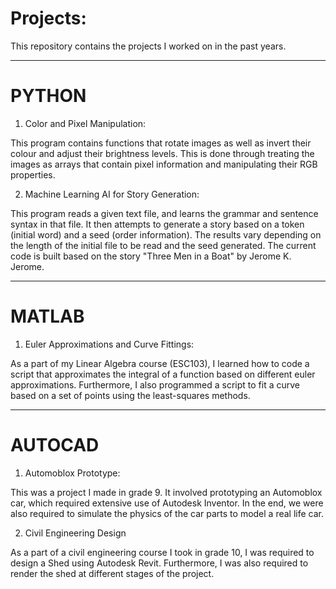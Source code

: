 # Projects:

This repository contains the projects I worked on in the past years.

--------------------------------------------------------------------------------------------------------------------------------------------

# PYTHON

1) Color and Pixel Manipulation:

This program contains functions that rotate images as well as invert their colour and adjust their brightness levels. This is done through treating the images as arrays that contain pixel information and manipulating their RGB properties.

2) Machine Learning AI for Story Generation:

This program reads a given text file, and learns the grammar and sentence syntax in that file. It then attempts to generate a story based on a token (initial word) and a seed (order information). The results vary depending on the length of the initial file to be read and the seed generated. The current code is built based on the story "Three Men in a Boat" by Jerome K. Jerome.

--------------------------------------------------------------------------------------------------------------------------------------------

# MATLAB

1) Euler Approximations and Curve Fittings:

As a part of my Linear Algebra course (ESC103), I learned how to code a script that approximates the integral of a function based on different euler approximations. Furthermore, I also programmed a script to fit a curve based on a set of points using the least-squares methods.

--------------------------------------------------------------------------------------------------------------------------------------------

# AUTOCAD

1) Automoblox Prototype:

This was a project I made in grade 9. It involved prototyping an Automoblox car, which required extensive use of Autodesk Inventor. In the end, we were also required to simulate the physics of the car parts to model a real life car.

2) Civil Engineering Design

As a part of a civil engineering course I took in grade 10, I was required to design a Shed using Autodesk Revit. Furthermore, I was also required to render the shed at different stages of the project.
